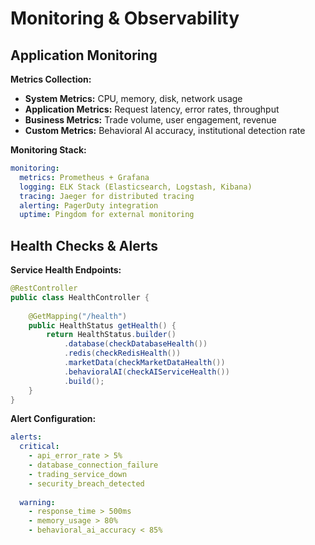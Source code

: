 # Monitoring & Observability

## Application Monitoring

**Metrics Collection:**
- **System Metrics:** CPU, memory, disk, network usage
- **Application Metrics:** Request latency, error rates, throughput
- **Business Metrics:** Trade volume, user engagement, revenue
- **Custom Metrics:** Behavioral AI accuracy, institutional detection rate

**Monitoring Stack:**
```yaml
monitoring:
  metrics: Prometheus + Grafana
  logging: ELK Stack (Elasticsearch, Logstash, Kibana)
  tracing: Jaeger for distributed tracing
  alerting: PagerDuty integration
  uptime: Pingdom for external monitoring
```

## Health Checks & Alerts

**Service Health Endpoints:**
```java
@RestController
public class HealthController {
    
    @GetMapping("/health")
    public HealthStatus getHealth() {
        return HealthStatus.builder()
            .database(checkDatabaseHealth())
            .redis(checkRedisHealth())
            .marketData(checkMarketDataHealth())
            .behavioralAI(checkAIServiceHealth())
            .build();
    }
}
```

**Alert Configuration:**
```yaml
alerts:
  critical:
    - api_error_rate > 5%
    - database_connection_failure
    - trading_service_down
    - security_breach_detected
  
  warning:
    - response_time > 500ms
    - memory_usage > 80%
    - behavioral_ai_accuracy < 85%
```
